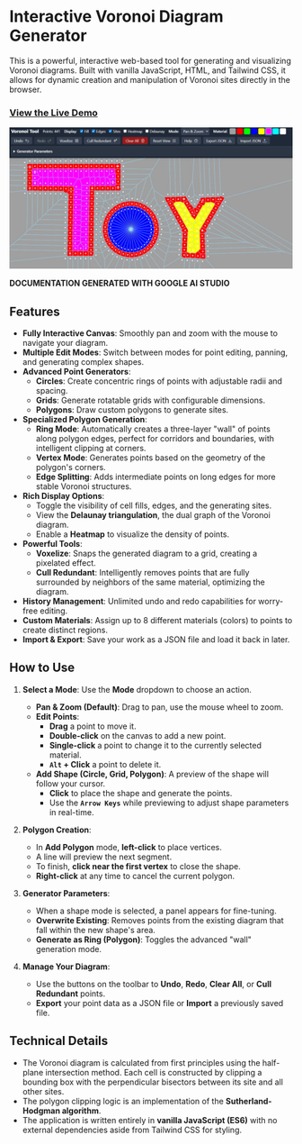 # Interactive Voronoi Diagram Generator

This is a powerful, interactive web-based tool for generating and visualizing Voronoi diagrams. Built with vanilla JavaScript, HTML, and Tailwind CSS, it allows for dynamic creation and manipulation of Voronoi sites directly in the browser.

### [View the Live Demo](https://raw.githack.com/kastorp73/Voronoi-Tool/main/index.html)

![Voronoi Tool Screenshot](screenshot.jpg)

**DOCUMENTATION GENERATED WITH GOOGLE AI STUDIO**

## Features

- **Fully Interactive Canvas**: Smoothly pan and zoom with the mouse to navigate your diagram.
- **Multiple Edit Modes**: Switch between modes for point editing, panning, and generating complex shapes.
- **Advanced Point Generators**:
  - **Circles**: Create concentric rings of points with adjustable radii and spacing.
  - **Grids**: Generate rotatable grids with configurable dimensions.
  - **Polygons**: Draw custom polygons to generate sites.
- **Specialized Polygon Generation**:
  - **Ring Mode**: Automatically creates a three-layer "wall" of points along polygon edges, perfect for corridors and boundaries, with intelligent clipping at corners.
  - **Vertex Mode**: Generates points based on the geometry of the polygon's corners.
  - **Edge Splitting**: Adds intermediate points on long edges for more stable Voronoi structures.
- **Rich Display Options**:
  - Toggle the visibility of cell fills, edges, and the generating sites.
  - View the **Delaunay triangulation**, the dual graph of the Voronoi diagram.
  - Enable a **Heatmap** to visualize the density of points.
- **Powerful Tools**:
  - **Voxelize**: Snaps the generated diagram to a grid, creating a pixelated effect.
  - **Cull Redundant**: Intelligently removes points that are fully surrounded by neighbors of the same material, optimizing the diagram.
- **History Management**: Unlimited undo and redo capabilities for worry-free editing.
- **Custom Materials**: Assign up to 8 different materials (colors) to points to create distinct regions.
- **Import & Export**: Save your work as a JSON file and load it back in later.

## How to Use

1.  **Select a Mode**: Use the **Mode** dropdown to choose an action.
    - **Pan & Zoom (Default)**: Drag to pan, use the mouse wheel to zoom.
    - **Edit Points**:
        - **Drag** a point to move it.
        - **Double-click** on the canvas to add a new point.
        - **Single-click** a point to change it to the currently selected material.
        - **`Alt` + Click** a point to delete it.
    - **Add Shape (Circle, Grid, Polygon)**: A preview of the shape will follow your cursor.
        - **Click** to place the shape and generate the points.
        - Use the **`Arrow Keys`** while previewing to adjust shape parameters in real-time.

2.  **Polygon Creation**:
    - In **Add Polygon** mode, **left-click** to place vertices.
    - A line will preview the next segment.
    - To finish, **click near the first vertex** to close the shape.
    - **Right-click** at any time to cancel the current polygon.

3.  **Generator Parameters**:
    - When a shape mode is selected, a panel appears for fine-tuning.
    - **Overwrite Existing**: Removes points from the existing diagram that fall within the new shape's area.
    - **Generate as Ring (Polygon)**: Toggles the advanced "wall" generation mode.

4.  **Manage Your Diagram**:
    - Use the buttons on the toolbar to **Undo**, **Redo**, **Clear All**, or **Cull Redundant** points.
    - **Export** your point data as a JSON file or **Import** a previously saved file.

## Technical Details

- The Voronoi diagram is calculated from first principles using the half-plane intersection method. Each cell is constructed by clipping a bounding box with the perpendicular bisectors between its site and all other sites.
- The polygon clipping logic is an implementation of the **Sutherland-Hodgman algorithm**.
- The application is written entirely in **vanilla JavaScript (ES6)** with no external dependencies aside from Tailwind CSS for styling.
